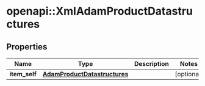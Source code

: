 # openapi::XmlAdamProductDatastructures


## Properties
Name | Type | Description | Notes
------------ | ------------- | ------------- | -------------
**item_self** | [**AdamProductDatastructures**](AdamProductDatastructures.md) |  | [optional] 


